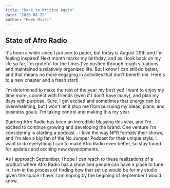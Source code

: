 ```yaml
---
title: "Back to Writing Again"
date: "2020-08-29"
author: "Meek Msaki"
---
```


## State of Afro Radio

It's been a while since I put pen to paper, but today is August 29th and I'm feeling inspired! Next month marks my birthday, and as I look back on my life so far, I'm grateful for the times I've pushed through tough situations and maintained a relatively organized life. But I know I can still do better, and that means no more engaging in activities that don't benefit me. Here's to a new chapter and a fresh start!

I'm determined to make the rest of the year my best yet! I want to enjoy my time more, connect with friends (even if I don't have many), and plan my days with purpose. Sure, I get excited and sometimes that energy can be overwhelming, but I won't let it stop me from pursuing my ideas, plans, and business goals. I'm taking control and making this my year.

Starting Afro Radio has been an incredible blessing this year, and I'm excited to continue growing and developing the brand. One venture I'm considering is starting a podcast - I love the way NPR formats their shows, and I'm also a big fan of the No Jumper Podcast for their unique style. I want to do everything I can to make Afro Radio even better, so stay tuned for updates and exciting new developments.

As I approach September, I hope I can reach to these realizations of a product where Afro Radio has a show and people can have a place to tune in. I am in the process of finding how that set up would be for my studio given the space I have. I am hoping by the begining of September I would know.